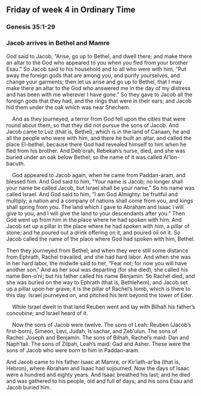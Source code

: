 ## Friday of week 4 in Ordinary Time

### Genesis 35:1-29

### Jacob arrives in Bethel and Mamre

God said to Jacob, “Arise, go up to Bethel, and dwell there; and make there an altar to the God who appeared to you when you fled from your brother Esau.” So Jacob said to his household and to all who were with him, “Put away the foreign gods that are among you, and purify yourselves, and change your garments; then let us arise and go up to Bethel, that I may make there an altar to the God who answered me in the day of my distress and has been with me wherever I have gone.” So they gave to Jacob all the foreign gods that they had, and the rings that were in their ears; and Jacob hid them under the oak which was near Shechem.

    And as they journeyed, a terror from God fell upon the cities that were round about them, so that they did not pursue the sons of Jacob. And Jacob came to Luz (that is, Bethel), which is in the land of Canaan, he and all the people who were with him, and there he built an altar, and called the place El-bethel, because there God had revealed himself to him when he fled from his brother. And Debʹorah, Rebekah’s nurse, died, and she was buried under an oak below Bethel; so the name of it was called Alʹlon-bacuth.

    God appeared to Jacob again, when he came from Paddan-aram, and blessed him. And God said to him, “Your name is Jacob; no longer shall your name be called Jacob, but Israel shall be your name.” So his name was called Israel. And God said to him, “I am God Almighty: be fruitful and multiply; a nation and a company of nations shall come from you, and kings shall spring from you. The land which I gave to Abraham and Isaac I will give to you, and I will give the land to your descendants after you.” Then God went up from him in the place where he had spoken with him. And Jacob set up a pillar in the place where he had spoken with him, a pillar of stone; and he poured out a drink offering on it, and poured oil on it. So Jacob called the name of the place where God had spoken with him, Bethel.

Then they journeyed from Bethel; and when they were still some distance from Ephrath, Rachel travailed, and she had hard labor. And when she was in her hard labor, the midwife said to her, “Fear not; for now you will have another son.” And as her soul was departing (for she died), she called his name Ben-oʹni; but his father called his name Benjamin. So Rachel died, and she was buried on the way to Ephrath (that is, Bethlehem), and Jacob set up a pillar upon her grave; it is the pillar of Rachel’s tomb, which is there to this day. Israel journeyed on, and pitched his tent beyond the tower of Eder.

    While Israel dwelt in that land Reuben went and lay with Bilhah his father’s concubine; and Israel heard of it.

    Now the sons of Jacob were twelve. The sons of Leah: Reuben (Jacob’s first-born), Simeon, Levi, Judah, Isʹsachar, and Zebʹulun. The sons of Rachel: Joseph and Benjamin. The sons of Bilhah, Rachel’s maid: Dan and Naphʹtali. The sons of Zilpah, Leah’s maid: Gad and Asher. These were the sons of Jacob who were born to him in Paddan-aram.

And Jacob came to his father Isaac at Mamre, or Kirʹiath-arʹba (that is, Hebron), where Abraham and Isaac had sojourned. Now the days of Isaac were a hundred and eighty years. And Isaac breathed his last; and he died and was gathered to his people, old and full of days; and his sons Esau and Jacob buried him.
